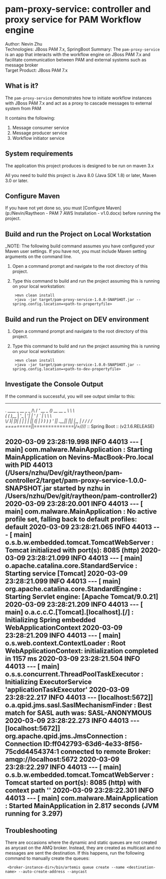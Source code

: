 pam-proxy-service: controller and proxy service for PAM Workflow engine
======================================================
Author: Nevin Zhu   
Technologies: JBoss PAM 7.x, SpringBoot
Summary: The `pam-proxy-service` is an app that interacts with the workflow engine on JBoss PAM 7.x and facilitate communication between PAM and external systems such as message broker  
Target Product: JBoss PAM 7.x

What is it?
-----------

The `pam-proxy-service` demonstrates how to initiate workflow instances with JBoss PAM 7.x and act as a proxy to cascade messages to external system from PAM

It contains the following:

1. Message consumer service 
2. Message producer service
3. Workflow initiator service 



System requirements
-------------------

The application this project produces is designed to be run on maven 3.x

All you need to build this project is Java 8.0 (Java SDK 1.8) or later, Maven 3.0 or later.

 
Configure Maven
---------------

If you have not yet done so, you must [Configure Maven](p:/Nevin/Raytheon - PAM 7 AWS Installation - v1.0.docx) before running the project.


Build and run the Project on Local Workstation
-----------------------------------------------

_NOTE: The following build command assumes you have configured your Maven user settings. If you have not, you must include Maven setting arguments on the command line. 

1. Open a command prompt and navigate to the root directory of this project.
2. Type this command to build and run the project assuming this is running on your local workstation:

        >mvn clean install
        >java -jar target/pam-proxy-service-1.0.0-SNAPSHOT.jar --spring.config.location=<path-to-propertyfile>
        

Build and run the Project on DEV environment
-----------------------------------------------

1. Open a command prompt and navigate to the root directory of this project.
2. Type this command to build and run the project assuming this is running on your local workstation:

        >mvn clean install
        >java -jar target/pam-proxy-service-1.0.0-SNAPSHOT.jar --spring.config.location=<path-to-dev-propertyfile>
        

Investigate the Console Output
------------------------------------

If the command is successful, you will see output similar to this:

----
  .   ____          _            __ _ _
 /\\ / ___'_ __ _ _(_)_ __  __ _ \ \ \ \
( ( )\___ | '_ | '_| | '_ \/ _` | \ \ \ \
 \\/  ___)| |_)| | | | | || (_| |  ) ) ) )
  '  |____| .__|_| |_|_| |_\__, | / / / /
 =========|_|==============|___/=/_/_/_/
 :: Spring Boot ::        (v2.1.6.RELEASE)

2020-03-09 23:28:19.998  INFO 44013 --- [           main] com.malware.MainApplication              : Starting MainApplication on Nevins-MacBook-Pro.local with PID 44013 (/Users/nzhu/Dev/git/raytheon/pam-controller2/target/pam-proxy-service-1.0.0-SNAPSHOT.jar started by nzhu in /Users/nzhu/Dev/git/raytheon/pam-controller2)
2020-03-09 23:28:20.001  INFO 44013 --- [           main] com.malware.MainApplication              : No active profile set, falling back to default profiles: default
2020-03-09 23:28:21.065  INFO 44013 --- [           main] o.s.b.w.embedded.tomcat.TomcatWebServer  : Tomcat initialized with port(s): 8085 (http)
2020-03-09 23:28:21.099  INFO 44013 --- [           main] o.apache.catalina.core.StandardService   : Starting service [Tomcat]
2020-03-09 23:28:21.099  INFO 44013 --- [           main] org.apache.catalina.core.StandardEngine  : Starting Servlet engine: [Apache Tomcat/9.0.21]
2020-03-09 23:28:21.209  INFO 44013 --- [           main] o.a.c.c.C.[Tomcat].[localhost].[/]       : Initializing Spring embedded WebApplicationContext
2020-03-09 23:28:21.209  INFO 44013 --- [           main] o.s.web.context.ContextLoader            : Root WebApplicationContext: initialization completed in 1157 ms
2020-03-09 23:28:21.504  INFO 44013 --- [           main] o.s.s.concurrent.ThreadPoolTaskExecutor  : Initializing ExecutorService 'applicationTaskExecutor'
2020-03-09 23:28:22.217  INFO 44013 --- [localhost:5672]] o.a.qpid.jms.sasl.SaslMechanismFinder    : Best match for SASL auth was: SASL-ANONYMOUS
2020-03-09 23:28:22.273  INFO 44013 --- [localhost:5672]] org.apache.qpid.jms.JmsConnection        : Connection ID:ff042793-63d6-4e33-8f56-75cdd4454374:1 connected to remote Broker: amqp://localhost:5672
2020-03-09 23:28:22.297  INFO 44013 --- [           main] o.s.b.w.embedded.tomcat.TomcatWebServer  : Tomcat started on port(s): 8085 (http) with context path ''
2020-03-09 23:28:22.301  INFO 44013 --- [           main] com.malware.MainApplication              : Started MainApplication in 2.817 seconds (JVM running for 3.297)
----
   
Troubleshooting
------------------------------------
There are occasions where the dynamic and static queues are not created as anycast on the AMQ broker. Instead, they are created as multicast and no messages are sent the destination. If this happens, run the following command to manually create the queues:

     <broker-instance-dir>/bin/artemis queue create --name <destination-name> --auto-create-address --anycast
